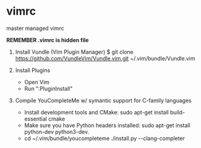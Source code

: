 # vimrc
master managed vimrc

**REMEMBER .vimrc is hidden file**

1. Install Vundle (Vim Plugin Manager)
$ git clone https://github.com/VundleVim/Vundle.vim.git ~/.vim/bundle/Vundle.vim

2. Install Plugins
    * Open Vim
    * Run ":PluginInstall"

3. Compile YouCompleteMe w/ symantic support for C-family languages
    * Install development tools and CMake: sudo apt-get install build-essential cmake
    * Make sure you have Python headers installed: sudo apt-get install python-dev python3-dev.
    * cd ~/.vim/bundle/youcompleteme
      ./install.py --clang-completer
